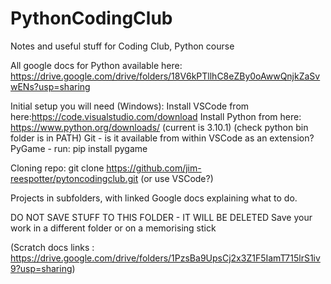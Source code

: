 # PythonCodingClub
Notes and useful stuff for Coding Club, Python course

All google docs for Python available here: https://drive.google.com/drive/folders/18V6kPTllhC8eZBy0oAwwQnjkZaSvwENs?usp=sharing

Initial setup you will need (Windows):
Install VSCode from here:https://code.visualstudio.com/download
Install Python from here: https://www.python.org/downloads/ (current is 3.10.1)
(check python bin folder is in PATH)
Git - is it available from within VSCode as an extension?
PyGame - run: pip install pygame

Cloning repo: git clone https://github.com/jim-reespotter/pytoncodingclub.git (or use VSCode?)

Projects in subfolders, with linked Google docs explaining what to do.

DO NOT SAVE STUFF TO THIS FOLDER - IT WILL BE DELETED
Save your work in a different folder or on a memorising stick

(Scratch docs links : https://drive.google.com/drive/folders/1PzsBa9UpsCj2x3Z1F5IamT715lrS1iv9?usp=sharing)
